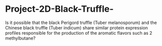 # Project-2D-Black-Truffle-
Is it possible that the black Perigord truffle (Tuber melanosporum) and the Chinese black truffle (Tuber indicum) share similar protein expression profiles responsible for the production of the aromatic flavors such as 2 methylbutane?
